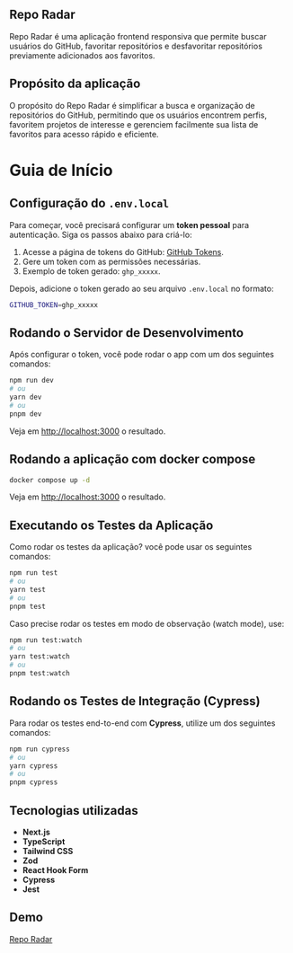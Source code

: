## Repo Radar

Repo Radar é uma aplicação frontend responsiva que permite buscar usuários do GitHub, favoritar repositórios e desfavoritar repositórios previamente adicionados aos favoritos.

## Propósito da aplicação

O propósito do Repo Radar é simplificar a busca e organização de repositórios do GitHub, permitindo que os usuários encontrem perfis, favoritem projetos de interesse e gerenciem facilmente sua lista de favoritos para acesso rápido e eficiente.

# Guia de Início

## Configuração do `.env.local`

Para começar, você precisará configurar um **token pessoal** para autenticação. Siga os passos abaixo para criá-lo:

1. Acesse a página de tokens do GitHub: [GitHub Tokens](https://github.com/settings/tokens).
2. Gere um token com as permissões necessárias.
3. Exemplo de token gerado: `ghp_xxxxx`.

Depois, adicione o token gerado ao seu arquivo `.env.local` no formato:

```bash
GITHUB_TOKEN=ghp_xxxxx
```

## Rodando o Servidor de Desenvolvimento

Após configurar o token, você pode rodar o app com um dos seguintes comandos:

```bash
npm run dev
# ou
yarn dev
# ou
pnpm dev
```

Veja em [http://localhost:3000](http://localhost:3000) o resultado.

## Rodando a aplicação com docker compose

```bash
docker compose up -d
```

Veja em [http://localhost:3000](http://localhost:3000) o resultado.

## Executando os Testes da Aplicação

Como rodar os testes da aplicação? você pode usar os seguintes comandos:

```bash
npm run test
# ou
yarn test
# ou
pnpm test
```

Caso precise rodar os testes em modo de observação (watch mode), use:

```bash
npm run test:watch
# ou
yarn test:watch
# ou
pnpm test:watch
```

## Rodando os Testes de Integração (Cypress)

Para rodar os testes end-to-end com **Cypress**, utilize um dos seguintes comandos:

```bash
npm run cypress
# ou
yarn cypress
# ou
pnpm cypress
```

## Tecnologias utilizadas

- **Next.js**
- **TypeScript**
- **Tailwind CSS**
- **Zod**
- **React Hook Form**
- **Cypress**
- **Jest**

## Demo

[Repo Radar](https://repo-radar-ten.vercel.app/)
